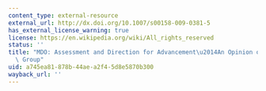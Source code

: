 ```yaml
---
content_type: external-resource
external_url: http://dx.doi.org/10.1007/s00158-009-0381-5
has_external_license_warning: true
license: https://en.wikipedia.org/wiki/All_rights_reserved
status: ''
title: "MDO: Assessment and Direction for Advancement\u2014An Opinion of One International\
  \ Group"
uid: a745ea81-878b-44ae-a2f4-5d8e5870b300
wayback_url: ''
---
```

